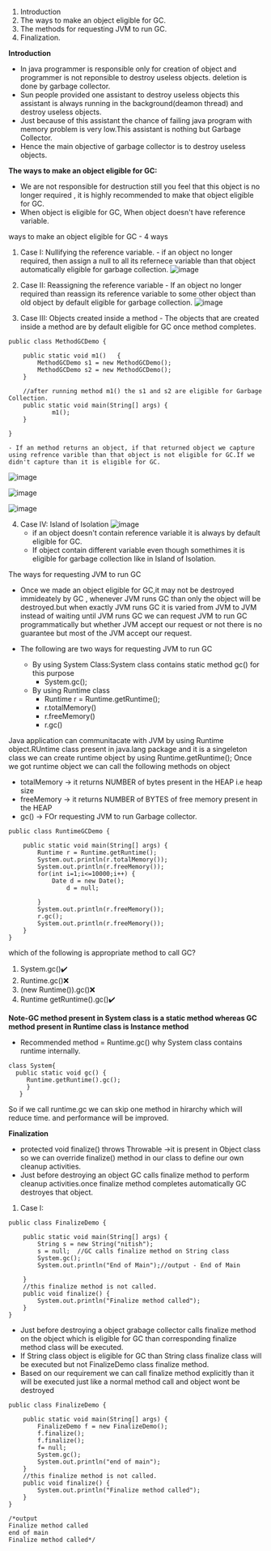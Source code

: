 1. Introduction
2. The ways to make an object eligible for GC.
3. The methods for requesting JVM to run GC.
4. Finalization.

**Introduction**
- In java programmer is responsible only for creation of object and programmer is not reponsible to destroy useless objects. deletion is done by garbage collector.
- Sun people provided one assistant to destroy useless objects this assistant is always running in the background(deamon thread) and destroy useless objects.
- Just because of this assistant the chance of failing java program with memory problem is very low.This assistant is nothing but Garbage Collector.
- Hence the main objective of garbage collector is to destroy useless objects.

**The ways to make an object eligible for GC:**
- We are not responsible for destruction still you feel that this object is no longer required , it is highly recommended to make that object eligible for GC.
- When object is eligible for GC, When object doesn't have reference variable.

ways to make an object eligible for GC - 4 ways 
1. Case I: Nullifying the reference variable.
          - if an object no longer required, then assign a null to all its refernece variable than that object automatically eligible for garbage collection.
   ![image](https://github.com/user-attachments/assets/26f70c80-e374-4e17-907d-a9267f876b7c)

2. Case II: Reassigning the reference variable
           - If an object no longer required than reassign its reference variable to some other object than old object by default eligible for garbage collection.
   ![image](https://github.com/user-attachments/assets/413fcf1e-2021-4fcb-acdc-6bfa8bb11cb0)

3. Case III: Objects created inside a method
            - The objects that are created inside a method are by default eligible for GC once method completes.
```
public class MethodGCDemo {

	public static void m1()   {
		MethodGCDemo s1 = new MethodGCDemo();
		MethodGCDemo s2 = new MethodGCDemo();
	}
	
	//after running method m1() the s1 and s2 are eligible for Garbage Collection.
	public static void main(String[] args) {
            m1();
	}

}
```
    - If an method returns an object, if that returned object we capture using refrence varible than that object is not eligible for GC.If we didn't capture than it is eligible for GC.
![image](https://github.com/user-attachments/assets/09fcfc32-b1b8-47db-989a-8b128b8f77a2)

![image](https://github.com/user-attachments/assets/365c2717-b7a7-4bf7-b179-f9171296f9e7)

![image](https://github.com/user-attachments/assets/bf774ae1-bb5d-4117-b65a-ffc0a9218283)

4. Case IV: Island of Isolation
![image](https://github.com/user-attachments/assets/625924ec-9471-4a04-bbad-7b961ecdedda)
      - if an object doesn't contain reference variable it is always by default eligible for GC.
      - If object contain different variable even though somethimes it is eligible for garbage collection like in Island of Isolation.

The ways for requesting JVM to run GC 
- Once  we made an object eligible for GC,it may not be destroyed immideately by GC , whenever JVM runs GC than only the object will be destroyed.but when exactly JVM runs GC it is varied from JVM to JVM instead of waiting until JVM runs GC we can request JVM to run GC programmatically but whether JVM accept our request or not there is no guarantee but most of the JVM accept our request.
  
- The following are two ways for requesting JVM to run GC
   - By using System Class:System class contains static method gc() for this purpose 
     - System.gc();
   - By using Runtime class
     - Runtime r = Runtime.getRuntime();
     - r.totalMemory()
     - r.freeMemory()
     - r.gc()

Java application can communitacate with JVM by using Runtime object.RUntime class present in java.lang package and it is a singeleton class we can create runtime object by using Runtime.getRuntime(); 
Once we got runtime object we can call the following methods on object 
- totalMemory -> it returns NUMBER of bytes present in the HEAP i.e heap size
- freeMemory -> it returns NUMBER of BYTES of free memory present in the HEAP
- gc()  -> FOr requesting JVM to run Garbage collector.
```
public class RuntimeGCDemo {

	public static void main(String[] args) {
		Runtime r = Runtime.getRuntime();
		System.out.println(r.totalMemory());
		System.out.println(r.freeMemory());
		for(int i=1;i<=10000;i++) {
			Date d = new Date();
		        d = null;

		}
		System.out.println(r.freeMemory());
		r.gc();
		System.out.println(r.freeMemory());
	}
}
```
which of the following is appropriate method to call GC?
1. System.gc()✔️
2. Runtime.gc()❌
3. (new Runtime()).gc()❌
4. Runtime getRuntime().gc()✔️

**Note-GC method present in System class is a static method whereas GC method present in Runtime class is Instance method**
- Recommended method = Runtime.gc() why System class contains runtime internally.
```
class System{
  public static void gc() {
     Runtime.getRuntime().gc();
     }
   }  
 ```
So if we call runtime.gc we can skip one method in hirarchy which will reduce time. and performance will be improved.

**Finalization**
- protected void finalize() throws Throwable  ->it is present in Object class so we can override finalize() method in our class to define our own cleanup activities.
- Just before destroying an object GC calls finalize method to perform cleanup activities.once finalize method completes automatically GC destroyes that object.

1. Case I: 
```
public class FinalizeDemo {

	public static void main(String[] args) {
		String s = new String("nitish");
		s = null;  //GC calls finalize method on String class
		System.gc();
		System.out.println("End of Main");//output - End of Main

	}
	//this finalize method is not called.
	public void finalize() {
		System.out.println("Finalize method called");
	}
}
```
- Just before destroying a object grabage collector calls finalize method on the object which is eligible for GC than corresponding finalize method class will be executed.
- If String class object is eligible for GC than String class finalize class will be executed but not FinalizeDemo class finalize method.
- Based on our requirement we can call finalize method explicitly than it will be executed just like a normal method call and object wont be destroyed

```
public class FinalizeDemo {

	public static void main(String[] args) {
		FinalizeDemo f = new FinalizeDemo();
		f.finalize();
		f.finalize();
		f= null;
		System.gc();
		System.out.println("end of main");
	}
	//this finalize method is not called.
	public void finalize() {
		System.out.println("Finalize method called");
	}
}

/*output
Finalize method called
end of main
Finalize method called*/
```

